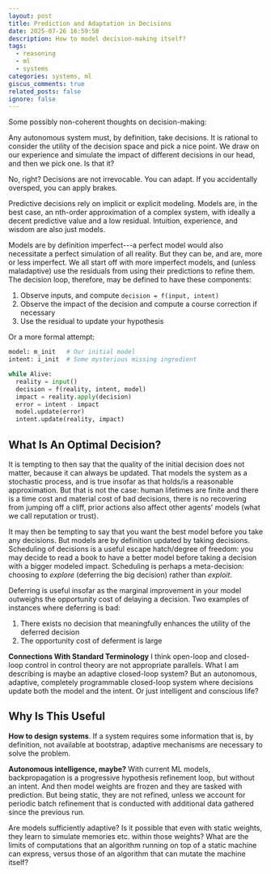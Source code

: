 ```yaml
---
layout: post
title: Prediction and Adaptation in Decisions
date: 2025-07-26 16:59:58
description: How to model decision-making itself?
tags:
  - reasoning
  - ml
  - systems
categories: systems, ml
giscus_comments: true
related_posts: false
ignore: false
---
```

Some possibly non-coherent thoughts on decision-making:

Any autonomous system must, by definition, take decisions. It is rational to consider the utility of the decision space and pick a nice point. We draw on our experience and simulate the impact of different decisions in our head, and then we pick one. Is that it?

No, right? Decisions are not irrevocable. You can adapt. If you accidentally oversped, you can apply brakes. 

Predictive decisions rely on implicit or explicit modeling. Models are, in the best case, an nth-order approximation of a complex system, with ideally a decent predictive value and a low residual. Intuition, experience, and wisdom are also just models.

Models are by definition imperfect---a perfect model would also necessitate a perfect simulation of all reality. But they can be, and are, more or less imperfect. We all start off with more imperfect models, and (unless maladaptive) use the residuals from using their predictions to refine them. The decision loop, therefore, may be defined to have these components:

1. Observe inputs, and compute `decision = f(input, intent)`
2. Observe the impact of the decision and compute a course correction if necessary
3. Use the residual to update your hypothesis

Or a more formal attempt:

```python
model: m_init   # Our initial model
intent: i_init  # Some mysterious missing ingredient

while Alive:
  reality = input()
  decision = f(reality, intent, model)
  impact = reality.apply(decision)
  error = intent - impact
  model.update(error)
  intent.update(reality, impact)
```

## What Is An Optimal Decision?
It is tempting to then say that the quality of the initial decision does not matter, because it can always be updated. That models the system as a stochastic process, and is true insofar as that holds/is a reasonable approximation. But that is not the case: human lifetimes are finite and there is a time cost and material cost of bad decisions, there is no recovering from jumping off a cliff, prior actions also affect other agents' models (what we call reputation or trust).

It may then be tempting to say that you want the best model before you take any decisions. But models are by definition updated by taking decisions. Scheduling of decisions is a useful escape hatch/degree of freedom: you may decide to read a book to have a better model before taking a decision with a bigger modeled impact. Scheduling is perhaps a meta-decision: choosing to _explore_ (deferring the big decision) rather than _exploit_.

Deferring is useful insofar as the marginal improvement in your model outweighs the opportunity cost of delaying a decision.  Two examples of instances where deferring is bad:
1. There exists no decision that meaningfully enhances the utility of the deferred decision
2. The opportunity cost of deferment is large

**Connections With Standard Terminology** I think open-loop and closed-loop control in control theory are not appropriate parallels. What I am describing is maybe an adaptive closed-loop system? But an autonomous, adaptive, completely programmable closed-loop system where decisions update both the model and the intent. Or just intelligent and conscious life?
## Why Is This Useful
**How to design systems**. If a system requires some information that is, by definition, not available at bootstrap, adaptive mechanisms are necessary to solve the problem.

**Autonomous intelligence, maybe?** With current ML models, backpropagation is a progressive hypothesis refinement loop, but without an intent. And then model weights are frozen and they are tasked with prediction. But being static, they are not refined, unless we account for periodic batch refinement that is conducted with additional data gathered since the previous run. 

Are models sufficiently adaptive? Is it possible that even with static weights, they learn to simulate memories etc. within those weights? What are the limits of computations that an algorithm running on top of a static machine can express, versus those of an algorithm that can mutate the machine itself?